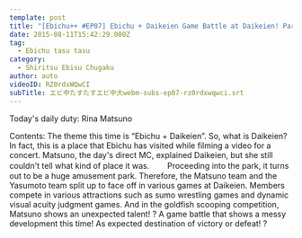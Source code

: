```yaml
---
template: post
title: "[Ebichu++ #EP07] Ebichu + Daikeien Game Battle at Daikeien! Part 1"
date: 2015-08-11T15:42:29.000Z
tag:
  - Ebichu tasu tasu
category:
  - Shiritsu Ebisu Chugaku
author: auto
videoID: RZ0rdxWQwCI
subTitle: エビ中たすたすエビ中大webm-subs-ep07-rz0rdxwqwci.srt
---
```

Today's daily duty: Rina Matsuno

Contents: The theme this time is “Ebichu + Daikeien”. So, what is Daikeien? In fact, this is a place that Ebichu has visited while filming a video for a concert. Matsuno, the day's direct MC, explained Daikeien, but she still couldn't tell what kind of place it was.　
　Proceeding into the park, it turns out to be a huge amusement park. Therefore, the Matsuno team and the Yasumoto team split up to face off in various games at Daikeien. Members compete in various attractions such as sumo wrestling games and dynamic visual acuity judgment games. And in the goldfish scooping competition, Matsuno shows an unexpected talent! ? A game battle that shows a messy development this time! As expected destination of victory or defeat! ?

